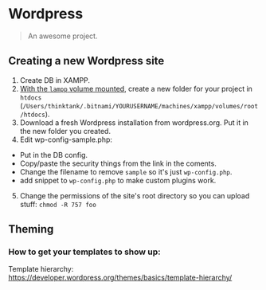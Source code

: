 # Wordpress

> An awesome project.

## Creating a new Wordpress site

1. Create DB in XAMPP.
2. [With the `lampp` volume mounted](stack.md?id=mount-lampp-volume), create a new folder for your project in `htdocs` (`/Users/thinktank/.bitnami/YOURUSERNAME/machines/xampp/volumes/root/htdocs`).
3. Download a fresh Wordpress installation from wordpress.org. Put it in the new folder you created.
4. Edit wp-config-sample.php:
- Put in the DB config.
- Copy/paste the security things from the link in the coments.
- Change the filename to remove `sample` so it's just `wp-config.php`.
- add snippet to `wp-config.php` to make custom plugins work.
5. Change the permissions of the site's root directory so you can upload stuff:
`chmod -R 757 foo`

## Theming

### How to get your templates to show up:

Template hierarchy: https://developer.wordpress.org/themes/basics/template-hierarchy/
